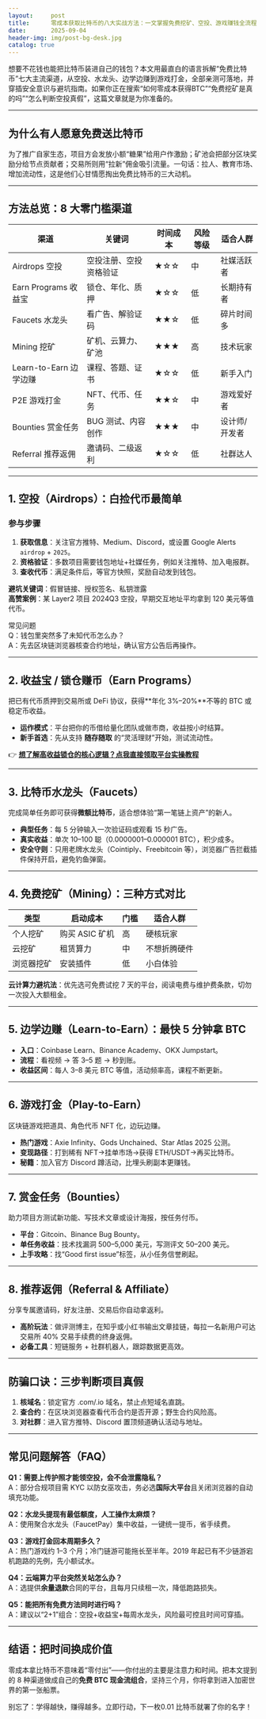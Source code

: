 ```yaml
---
layout:     post
title:      零成本获取比特币的八大实战方法：一文掌握免费挖矿、空投、游戏赚钱全流程
date:       2025-09-04
header-img: img/post-bg-desk.jpg
catalog: true
---
```


想要不花钱也能把比特币装进自己的钱包？本文用最直白的语言拆解“免费比特币”七大主流渠道，从空投、水龙头、边学边赚到游戏打金，全部亲测可落地，并穿插安全意识与避坑指南。如果你正在搜索“如何零成本获得BTC”“免费挖矿是真的吗”“怎么判断空投真假”，这篇文章就是为你准备的。

---

## 为什么有人愿意免费送比特币
为了推广自家生态，项目方会发放小额“糖果”给用户作激励；矿池会把部分区块奖励分给节点贡献者；交易所则用“拉新”佣金吸引流量。一句话：拉人、教育市场、增加流动性，这是他们心甘情愿掏出免费比特币的三大动机。

---

## 方法总览：8 大零门槛渠道

| 渠道         | 关键词 | 时间成本 | 风险等级 | 适合人群 |
|--------------|--------|----------|----------|----------|
| Airdrops 空投 | 空投注册、空投资格验证 | ★☆☆ | 中 | 社媒活跃者 |
| Earn Programs 收益宝 | 锁仓、年化、质押 | ★☆☆ | 低 | 长期持有者 |
| Faucets 水龙头 | 看广告、解验证码 | ★★☆ | 低 | 碎片时间多 |
| Mining 挖矿 | 矿机、云算力、矿池 | ★★★ | 高 | 技术玩家 |
| Learn-to-Earn 边学边赚 | 课程、答题、证书 | ★☆☆ | 低 | 新手入门 |
| P2E 游戏打金 | NFT、代币、任务 | ★★☆ | 中 | 游戏爱好者 |
| Bounties 赏金任务 | BUG 测试、内容创作 | ★★★ | 中 | 设计师/开发者 |
| Referral 推荐返佣 | 邀请码、二级返利 | ★☆☆ | 低 | 社群达人 |

---

## 1. 空投（Airdrops）：白捡代币最简单
### 参与步骤  
1. **获取信息**：关注官方推特、Medium、Discord，或设置 Google Alerts `airdrop` + `2025`。  
2. **资格验证**：多数项目需要钱包地址+社媒任务，例如关注推特、加入电报群。  
3. **查收代币**：满足条件后，等官方快照，奖励自动发到钱包。  

**避坑关键词**：假冒链接、授权签名、私钥泄露  
**高赞案例**：某 Layer2 项目 2024Q3 空投，早期交互地址平均拿到 120 美元等值代币。  

常见问题  
Q：钱包里突然多了未知代币怎么办？  
A：先去区块链浏览器核查合约地址，确认官方公告后再操作。

---

## 2. 收益宝 / 锁仓赚币（Earn Programs）
把已有代币质押到交易所或 DeFi 协议，获得**年化 3%–20%**不等的 BTC 或稳定币收益。  
- **运作模式**：平台把你的币借给量化团队或做市商，收益按小时结算。  
- **新手首选**：先从支持 **随存随取** 的“灵活理财”开始，测试流动性。  

👉 [**想了解高收益锁仓的核心逻辑？点我直接领取平台实操教程**](https://okxdog.com/)

---

## 3. 比特币水龙头（Faucets）
完成简单任务即可获得**微额比特币**，适合想体验“第一笔链上资产”的新人。  
- **典型任务**：每 5 分钟输入一次验证码或观看 15 秒广告。  
- **真实收益**：单次 10–100 聪（0.0000001–0.000001 BTC），积少成多。  
- **安全守则**：只用老牌水龙头（Cointiply、Freebitcoin 等），浏览器广告拦截插件保持开启，避免钓鱼弹窗。

---

## 4. 免费挖矿（Mining）：三种方式对比
| 类型   | 启动成本 | 门槛   | 适合人群   |
|--------|----------|--------|------------|
| 个人挖矿 | 购买 ASIC 矿机 | 高 | 硬核玩家 |
| 云挖矿 | 租赁算力 | 中 | 不想折腾硬件 |
| 浏览器挖矿 | 安装插件 | 低 | 小白体验 |

**云计算力避坑法**：优先选可免费试挖 7 天的平台，阅读电费与维护费条款，切勿一次投入大额租金。  

---

## 5. 边学边赚（Learn-to-Earn）：最快 5 分钟拿 BTC
- **入口**：Coinbase Learn、Binance Academy、OKX Jumpstart。  
- **流程**：看视频 → 答 3–5 题 → 秒到账。  
- **收益区间**：每人 3–8 美元 BTC 等值，活动频率高，课程不断更新。

---

## 6. 游戏打金（Play-to-Earn）
区块链游戏把道具、角色代币 NFT 化，边玩边赚。  
- **热门游戏**：Axie Infinity、Gods Unchained、Star Atlas 2025 公测。  
- **变现路径**：打到稀有 NFT→挂单市场→获得 ETH/USDT→再买比特币。  
- **秘籍**：加入官方 Discord 蹲活动，比埋头刷副本更赚钱。  

---

## 7. 赏金任务（Bounties）
助力项目方测试新功能、写技术文章或设计海报，按任务付币。  
- **平台**：Gitcoin、Binance Bug Bounty。  
- **单任务收益**：技术找漏洞 500–5,000 美元，写测评文 50–200 美元。  
- **上手攻略**：找“Good first issue”标签，从小任务信誉刷起。  

---

## 8. 推荐返佣（Referral & Affiliate）
分享专属邀请码，好友注册、交易后你自动拿返利。  
- **高阶玩法**：做评测博主，在知乎或小红书输出文章挂链，每拉一名新用户可达交易所 40% 交易手续费的终身返佣。  
- **必备工具**：短链服务 + 社群机器人，跟踪数据更高效。  

---

## 防骗口诀：三步判断项目真假
1. **核域名**：锁定官方 .com/.io 域名，禁止点短域名直跳。  
2. **查合约**：在区块浏览器查看代币合约是否开源；野生合约风险高。  
3. **对社群**：进入官方推特、Discord 置顶频道确认活动与地址。

---

## 常见问题解答（FAQ）

**Q1：需要上传护照才能领空投，会不会泄露隐私？**  
A：部分合规项目需 KYC 以防女巫攻击，务必选**国际大平台**且关闭浏览器的自动填充功能。

**Q2：水龙头提现有最低额度，人工操作太麻烦？**  
A：使用聚合水龙头（FaucetPay）集中收益，一键统一提币，省手续费。

**Q3：游戏打金回本周期多久？**  
A：热门游戏约 1–3 个月；冷门链游可能拖长至半年。2019 年起已有不少链游宕机跑路的先例，先小额试水。

**Q4：云端算力平台突然关站怎么办？**  
A：选提供**余量退款**合同的平台，且每月只续租一次，降低跑路损失。

**Q5：能把所有免费方法同时进行吗？**  
A：建议以“2+1”组合：空投+收益宝+每周水龙头，风险最可控且时间可穿插。

---

## 结语：把时间换成价值
零成本拿比特币不意味着“零付出”——你付出的主要是注意力和时间。把本文提到的 8 种渠道做成自己的**免费 BTC 现金流组合**，坚持三个月，你将拿到进入加密世界的第一张船票。  

别忘了：学得越快，赚得越多。立即行动，下一枚0.01 比特币就署了你的名字！